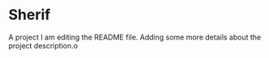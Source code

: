 # Sherif
A project
I am editing the README file. Adding some more details about the project description.o

